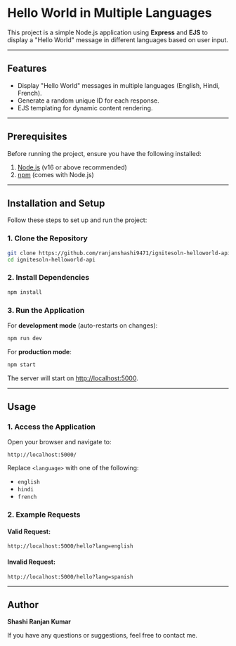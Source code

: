 # Hello World in Multiple Languages

This project is a simple Node.js application using **Express** and **EJS** to display a "Hello World" message in different languages based on user input.

---

## Features

- Display "Hello World" messages in multiple languages (English, Hindi, French).
- Generate a random unique ID for each response.
- EJS templating for dynamic content rendering.

---

## Prerequisites

Before running the project, ensure you have the following installed:

1. [Node.js](https://nodejs.org/) (v16 or above recommended)
2. [npm](https://www.npmjs.com/) (comes with Node.js)

---

## Installation and Setup

Follow these steps to set up and run the project:

### 1. Clone the Repository

```bash
git clone https://github.com/ranjanshashi9471/ignitesoln-helloworld-api.git
cd ignitesoln-helloworld-api
```

### 2. Install Dependencies

```bash
npm install
```

### 3. Run the Application

For **development mode** (auto-restarts on changes):

```bash
npm run dev
```

For **production mode**:

```bash
npm start
```

The server will start on [http://localhost:5000](http://localhost:5000).

---

## Usage

### 1. Access the Application

Open your browser and navigate to:

```plaintext
http://localhost:5000/
```

Replace `<language>` with one of the following:

- `english`
- `hindi`
- `french`

### 2. Example Requests

#### Valid Request:

```plaintext
http://localhost:5000/hello?lang=english
```

#### Invalid Request:

```plaintext
http://localhost:5000/hello?lang=spanish
```

---

## Author

**Shashi Ranjan Kumar**

If you have any questions or suggestions, feel free to contact me.
